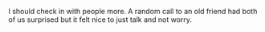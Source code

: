 ---
---

I should check in with people more. A random call to an old friend had both of us surprised but it felt nice to just talk and not worry.
